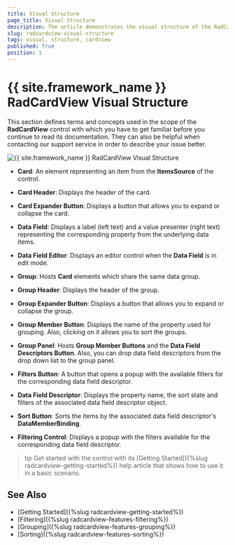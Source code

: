 ```yaml
---
title: Visual Structure
page_title: Visual Structure
description: The article demonstrates the visual structure of the RadCardView component.
slug: radcardview-visual-structure
tags: visual, structure, cardview
published: True
position: 1
---
```


# {{ site.framework_name }} RadCardView Visual Structure

This section defines terms and concepts used in the scope of the __RadCardView__ control with which you have to get familiar before you continue to read its documentation. They can also be helpful when contacting our support service in order to describe your issue better.

![{{ site.framework_name }} RadCardView Visual Structure](images/radcardview-visual-structure-0.png)

* __Card__: An element representing an item from the __ItemsSource__ of the control.

* __Card Header__: Displays the header of the card.

* __Card Expander Button__: Displays a button that allows you to expand or collapse the card.

* __Data Field__: Displays a label (left text) and a value presenter (right text) representing the corresponding property from the underlying data items. 

* __Data Field Editor__: Displays an editor control when the __Data Field__ is in edit mode.

* __Group__: Hosts __Card__ elements which share the same data group.

* __Group Header__: Displays the header of the group.

* __Group Expander Button__:  Displays a button that allows you to expand or collapse the group.

* __Group Member Button__: Displays the name of the property used for grouping. Also, clicking on it allows you to sort the groups. 

* __Group Panel__: Hosts __Group Member Buttons__ and the __Data Field Descriptors Button__. Also, you can drop data field descriptors from the drop down list to the group panel.

* __Filters Button__: A button that opens a popup with the available filters for the corresponding data field descriptor.

* __Data Field Descriptor__: Displays the property name, the sort state and filters of the associated data field descriptor object.

* __Sort Button__: Sorts the items by the associated data field descriptor's __DataMemberBinding__.

* __Filtering Control__: Displays a popup with the filters available for the corresponding data field descriptor.

>tip Get started with the control with its [Getting Started]({%slug radcardview-getting-started%}) help article that shows how to use it in a basic scenario.

## See Also  
* [Getting Started]({%slug radcardview-getting-started%})
* [Filtering]({%slug radcardview-features-filtering%})
* [Grouping]({%slug radcardview-features-grouping%})
* [Sorting]({%slug radcardview-features-sorting%})
